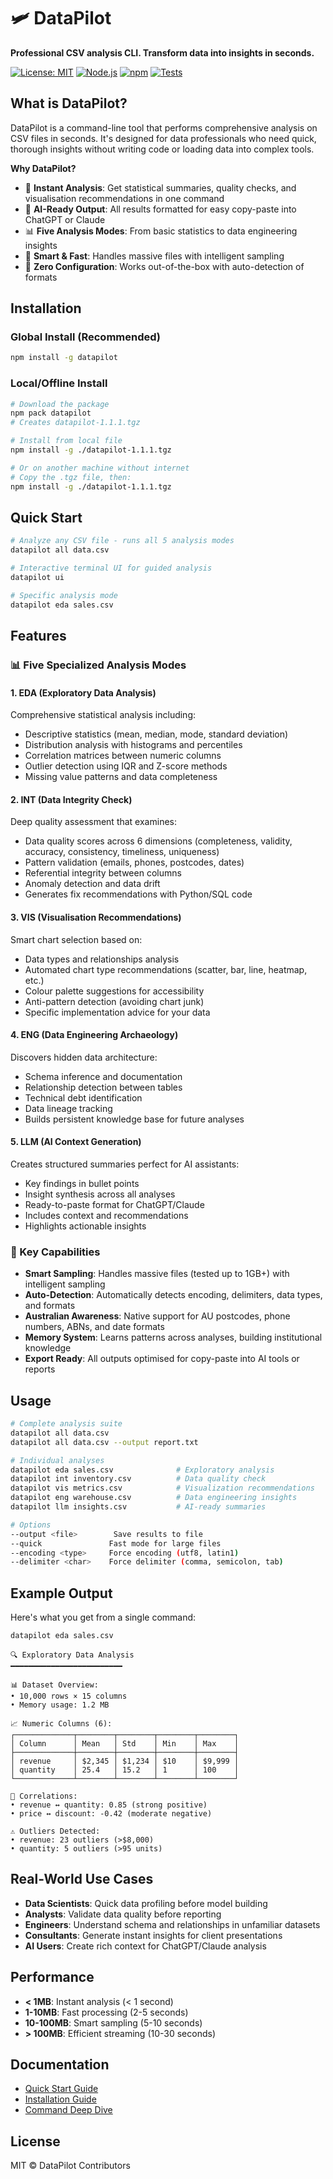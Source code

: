 # 🛩️ DataPilot

**Professional CSV analysis CLI. Transform data into insights in seconds.**

[![License: MIT](https://img.shields.io/badge/License-MIT-yellow.svg)](https://opensource.org/licenses/MIT)
[![Node.js](https://img.shields.io/badge/Node.js-14+-green.svg)](https://nodejs.org/)
[![npm](https://img.shields.io/npm/v/datapilot.svg)](https://www.npmjs.com/package/datapilot)
[![Tests](https://img.shields.io/badge/Tests-Passing-brightgreen.svg)](#)

## What is DataPilot?

DataPilot is a command-line tool that performs comprehensive analysis on CSV files in seconds. It's designed for data professionals who need quick, thorough insights without writing code or loading data into complex tools.

**Why DataPilot?**
- 🚀 **Instant Analysis**: Get statistical summaries, quality checks, and visualisation recommendations in one command
- 🧠 **AI-Ready Output**: All results formatted for easy copy-paste into ChatGPT or Claude
- 📊 **Five Analysis Modes**: From basic statistics to data engineering insights
- 🎯 **Smart & Fast**: Handles massive files with intelligent sampling
- 🔧 **Zero Configuration**: Works out-of-the-box with auto-detection of formats

## Installation

### Global Install (Recommended)
```bash
npm install -g datapilot
```

### Local/Offline Install
```bash
# Download the package
npm pack datapilot
# Creates datapilot-1.1.1.tgz

# Install from local file
npm install -g ./datapilot-1.1.1.tgz

# Or on another machine without internet
# Copy the .tgz file, then:
npm install -g ./datapilot-1.1.1.tgz
```

## Quick Start

```bash
# Analyze any CSV file - runs all 5 analysis modes
datapilot all data.csv

# Interactive terminal UI for guided analysis
datapilot ui

# Specific analysis mode
datapilot eda sales.csv
```

## Features

### 📊 Five Specialized Analysis Modes

#### 1. **EDA (Exploratory Data Analysis)**
Comprehensive statistical analysis including:
- Descriptive statistics (mean, median, mode, standard deviation)
- Distribution analysis with histograms and percentiles
- Correlation matrices between numeric columns
- Outlier detection using IQR and Z-score methods
- Missing value patterns and data completeness

#### 2. **INT (Data Integrity Check)**
Deep quality assessment that examines:
- Data quality scores across 6 dimensions (completeness, validity, accuracy, consistency, timeliness, uniqueness)
- Pattern validation (emails, phones, postcodes, dates)
- Referential integrity between columns
- Anomaly detection and data drift
- Generates fix recommendations with Python/SQL code

#### 3. **VIS (Visualisation Recommendations)**
Smart chart selection based on:
- Data types and relationships analysis
- Automated chart type recommendations (scatter, bar, line, heatmap, etc.)
- Colour palette suggestions for accessibility
- Anti-pattern detection (avoiding chart junk)
- Specific implementation advice for your data

#### 4. **ENG (Data Engineering Archaeology)**
Discovers hidden data architecture:
- Schema inference and documentation
- Relationship detection between tables
- Technical debt identification
- Data lineage tracking
- Builds persistent knowledge base for future analyses

#### 5. **LLM (AI Context Generation)**
Creates structured summaries perfect for AI assistants:
- Key findings in bullet points
- Insight synthesis across all analyses
- Ready-to-paste format for ChatGPT/Claude
- Includes context and recommendations
- Highlights actionable insights

### 🎯 Key Capabilities

- **Smart Sampling**: Handles massive files (tested up to 1GB+) with intelligent sampling
- **Auto-Detection**: Automatically detects encoding, delimiters, data types, and formats
- **Australian Awareness**: Native support for AU postcodes, phone numbers, ABNs, and date formats
- **Memory System**: Learns patterns across analyses, building institutional knowledge
- **Export Ready**: All outputs optimised for copy-paste into AI tools or reports

## Usage

```bash
# Complete analysis suite
datapilot all data.csv
datapilot all data.csv --output report.txt

# Individual analyses
datapilot eda sales.csv              # Exploratory analysis
datapilot int inventory.csv          # Data quality check
datapilot vis metrics.csv            # Visualization recommendations
datapilot eng warehouse.csv          # Data engineering insights
datapilot llm insights.csv           # AI-ready summaries

# Options
--output <file>        Save results to file
--quick               Fast mode for large files
--encoding <type>     Force encoding (utf8, latin1)
--delimiter <char>    Force delimiter (comma, semicolon, tab)
```

## Example Output

Here's what you get from a single command:

```bash
datapilot eda sales.csv
```

```
🔍 Exploratory Data Analysis
━━━━━━━━━━━━━━━━━━━━━━━━━

📊 Dataset Overview:
• 10,000 rows × 15 columns
• Memory usage: 1.2 MB

📈 Numeric Columns (6):
┌─────────────┬────────┬────────┬────────┬────────┐
│ Column      │ Mean   │ Std    │ Min    │ Max    │
├─────────────┼────────┼────────┼────────┼────────┤
│ revenue     │ $2,345 │ $1,234 │ $10    │ $9,999 │
│ quantity    │ 25.4   │ 15.2   │ 1      │ 100    │
└─────────────┴────────┴────────┴────────┴────────┘

🔗 Correlations:
• revenue ↔ quantity: 0.85 (strong positive)
• price ↔ discount: -0.42 (moderate negative)

⚠️ Outliers Detected:
• revenue: 23 outliers (>$8,000)
• quantity: 5 outliers (>95 units)
```

## Real-World Use Cases

- **Data Scientists**: Quick data profiling before model building
- **Analysts**: Validate data quality before reporting
- **Engineers**: Understand schema and relationships in unfamiliar datasets
- **Consultants**: Generate instant insights for client presentations
- **AI Users**: Create rich context for ChatGPT/Claude analysis

## Performance

- **< 1MB**: Instant analysis (< 1 second)
- **1-10MB**: Fast processing (2-5 seconds)
- **10-100MB**: Smart sampling (5-10 seconds)
- **> 100MB**: Efficient streaming (10-30 seconds)

## Documentation

- [Quick Start Guide](docs/QUICK-START.md)
- [Installation Guide](docs/INSTALLATION.md) 
- [Command Deep Dive](docs/COMMAND_DEEP_DIVE.md)

## License

MIT © DataPilot Contributors